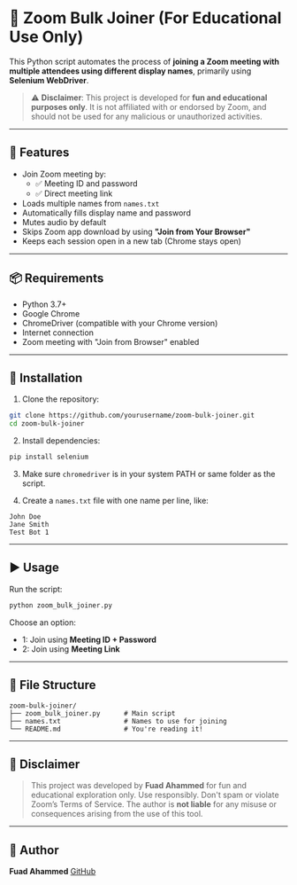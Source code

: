 
# 🔁 Zoom Bulk Joiner (For Educational Use Only)

This Python script automates the process of **joining a Zoom meeting with multiple attendees using different display names**, primarily using **Selenium WebDriver**.

> ⚠️ **Disclaimer**: This project is developed for **fun and educational purposes only**. It is not affiliated with or endorsed by Zoom, and should not be used for any malicious or unauthorized activities.

---

## 🚀 Features

- Join Zoom meeting by:
  - ✅ Meeting ID and password
  - ✅ Direct meeting link
- Loads multiple names from `names.txt`
- Automatically fills display name and password
- Mutes audio by default
- Skips Zoom app download by using **"Join from Your Browser"**
- Keeps each session open in a new tab (Chrome stays open)

---

## 📦 Requirements

- Python 3.7+
- Google Chrome
- ChromeDriver (compatible with your Chrome version)
- Internet connection
- Zoom meeting with "Join from Browser" enabled

---

## 🔧 Installation

1. Clone the repository:

```bash
git clone https://github.com/yourusername/zoom-bulk-joiner.git
cd zoom-bulk-joiner
````

2. Install dependencies:

```bash
pip install selenium
```

3. Make sure `chromedriver` is in your system PATH or same folder as the script.

4. Create a `names.txt` file with one name per line, like:

```
John Doe
Jane Smith
Test Bot 1
```

---

## ▶️ Usage

Run the script:

```bash
python zoom_bulk_joiner.py
```

Choose an option:

* 1: Join using **Meeting ID + Password**
* 2: Join using **Meeting Link**

---

## 📁 File Structure

```
zoom-bulk-joiner/
├── zoom_bulk_joiner.py      # Main script
├── names.txt                # Names to use for joining
└── README.md                # You're reading it!
```

---

## 👮 Disclaimer

> This project was developed by **Fuad Ahammed** for fun and educational exploration only.
> Use responsibly. Don't spam or violate Zoom’s Terms of Service.
> The author is **not liable** for any misuse or consequences arising from the use of this tool.

---

## 🧠 Author

**Fuad Ahammed**
[GitHub](https://github.com/fuadahammed101)

